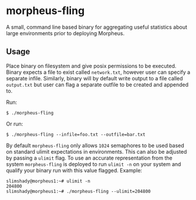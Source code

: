 # morpheus-fling

A small, command line based binary for aggregating useful statistics about large environments prior to deploying Morpheus.

## Usage

Place binary on filesystem and give posix permissions to be executed.  Binary expects a file to exist called `network.txt`, however user can specify a separate infile.  Similarly, binary will by default write output to a file called `output.txt` but user can flag a separate outfile to be created and appended to.

Run:
```
$ ./morpheus-fling
```

Or run:
```
$ ./morpheus-fling --infile=foo.txt --outfile=bar.txt
```

By default `morpheus-fling` only allows `1024` semaphores to be used based on standard ulimit expectations in environments.  This can also be adjusted by passing a `ulimit` flag.  To use an accurate representation from the system `morpheus-fling` is deployed to run `ulimit -n` on your system and qualify your binary run with this value flagged.
Example:
```
slimshady@morpheus1:~# ulimit -n
204800
slimshady@morpheus1:~# ./morpheus-fling --ulimit=204800
```
